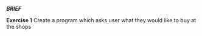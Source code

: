 ***BRIEF***

**Exercise 1**
Create a program which asks user what they would like to buy at the shops
